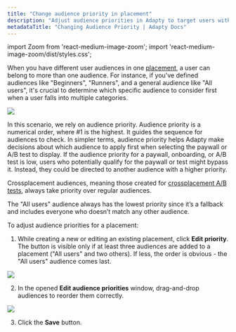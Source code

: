 ```yaml
---
title: "Change audience priority in placement"
description: "Adjust audience priorities in Adapty to target users with personalized offers."
metadataTitle: "Changing Audience Priority | Adapty Docs"
---
```


import Zoom from 'react-medium-image-zoom';
import 'react-medium-image-zoom/dist/styles.css';

When you have different user audiences in one [placement](placements), a user can belong to more than one audience. For instance, if you've defined audiences like "Beginners", "Runners", and a general audience like "All users", it's crucial to determine which specific audience to consider first when a user falls into multiple categories.

<Zoom>
  <img src={require('./img/afee54f-2.webp').default}
  style={{
    border: '1px solid #727272', /* border width and color */
    width: '700px', /* image width */
    display: 'block', /* for alignment */
    margin: '0 auto' /* center alignment */
  }}
/>
</Zoom>

In this scenario, we rely on audience priority. Audience priority is a numerical order, where #1 is the highest. It guides the sequence for audiences to check. In simpler terms, audience priority helps Adapty make decisions about which audience to apply first when selecting the paywall or A/B test to display. If the audience priority for a paywall, onboarding, or A/B test is low, users who potentially qualify for the paywall or test might bypass it. Instead, they could be directed to another audience with a higher priority.

Crossplacement audiences, meaning those created for [crossplacement A/B tests](ab-tests#ab-test-types), always take priority over regular audiences.

The "All users" audience always has the lowest priority since it’s a fallback and includes everyone who doesn’t match any other audience.

To adjust audience priorities for a placement:

1. While creating a new or editing an existing placement, click **Edit priority**. The button is visible only if at least three audiences are added to a placement ("All users" and two others). If less, the order is obvious - the "All users" audience comes last.

<Zoom>
  <img src={require('./img/edit-priority.webp').default}
  style={{
    border: '1px solid #727272', /* border width and color */
    width: '700px', /* image width */
    display: 'block', /* for alignment */
    margin: '0 auto' /* center alignment */
  }}
/>
</Zoom>



2. In the opened **Edit audience priorities** window, drag-and-drop audiences to reorder them correctly.

<Zoom>
  <img src={require('./img/reorder_audiences.webp').default}
  style={{
    border: '1px solid #727272', /* border width and color */
    width: '700px', /* image width */
    display: 'block', /* for alignment */
    margin: '0 auto' /* center alignment */
  }}
/>
</Zoom>

3. Click the **Save** button.